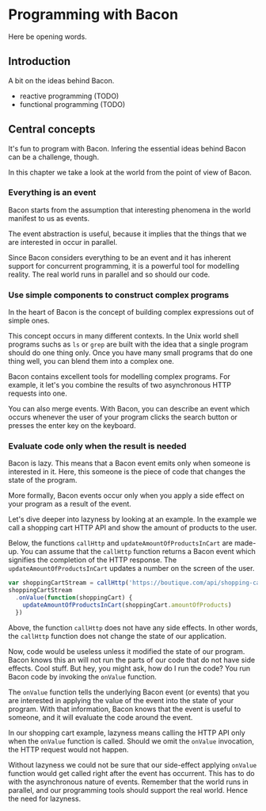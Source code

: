 # Programming with Bacon

Here be opening words.

## Introduction

A bit on the ideas behind Bacon.

* reactive programming (TODO)
* functional programming (TODO)

## Central concepts

It's fun to program with Bacon. Infering the essential ideas behind Bacon can be
a challenge, though.

In this chapter we take a look at the world from the point of view of Bacon.

### Everything is an event

Bacon starts from the assumption that interesting phenomena in the world
manifest to us as events.

The event abstraction is useful, because it implies that the things that we are
interested in occur in parallel.

Since Bacon considers everything to be an event and it has inherent support for
concurrent programming, it is a powerful tool for modelling reality. The real
world runs in parallel and so should our code.

### Use simple components to construct complex programs

In the heart of Bacon is the concept of building complex expressions out of
simple ones.

This concept occurs in many different contexts. In the Unix world shell programs
suchs as `ls` or `grep` are built with the idea that a single program should do
one thing only. Once you have many small programs that do one thing well, you
can blend them into a complex one.

Bacon contains excellent tools for modelling complex programs. For example, it
let's you combine the results of two asynchronous HTTP requests into one.

You can also merge events. With Bacon, you can describe an event which occurs
whenever the user of your program clicks the search button or presses the enter
key on the keyboard.

### Evaluate code only when the result is needed

Bacon is lazy. This means that a Bacon event emits only when someone is
interested in it. Here, this someone is the piece of code that changes the state
of the program.

More formally, Bacon events occur only when you apply a side effect on your
program as a result of the event.

Let's dive deeper into lazyness by looking at an example. In the example we call a shopping
cart HTTP API and show the amount of products to the user.

Below, the functions `callHttp` and `updateAmountOfProductsInCart` are made-up.
You can assume that the `callHttp` function returns a Bacon event which signifies
the completion of the HTTP response. The `updateAmountOfProductsInCart` updates
a number on the screen of the user.

```javascript
var shoppingCartStream = callHttp('https://boutique.com/api/shopping-cart')
shoppingCartStream
  .onValue(function(shoppingCart) {
    updateAmountOfProductsInCart(shoppingCart.amountOfProducts)
  })
```

Above, the function `callHttp` does not have any side effects. In other words,
the `callHttp` function does not change the state of our application.

Now, code would be useless unless it modified the state of our program. Bacon
knows this an will not run the parts of our code that do not have side effects.
Cool stuff. But hey, you might ask, how do I run the code? You run Bacon code by
invoking the `onValue` function.

The `onValue` function tells the underlying Bacon event (or events) that you are
interested in applying the value of the event into the state of your program.
With that information, Bacon knows that the event is useful to someone, and
it will evaluate the code around the event.

In our shopping cart example, lazyness means calling the HTTP API only when the
`onValue` function is called. Should we omit the `onValue` invocation, the HTTP
request would not happen.

Without lazyness we could not be sure that our side-effect applying `onValue`
function would get called right after the event has occurrent. This has to do
with the asynchronous nature of events. Remember that the world runs in
parallel, and our programming tools should support the real world. Hence the
need for lazyness.

